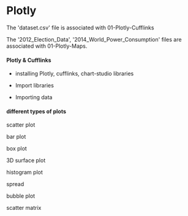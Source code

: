 # Plotly


The 'dataset.csv' file is associated with 01-Plotly-Cufflinks

The '2012_Election_Data', '2014_World_Power_Consumption' files are associated with 01-Plotly-Maps.


#### Plotly & Cufflinks

- installing Plotly, cufflinks, chart-studio libraries

- Import libraries

- Importing data

#### different types of plots
scatter plot

bar plot

box plot

3D surface plot

histogram plot

spread




bubble plot

scatter matrix

